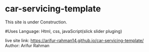 # car-servicing-template
This site is under Construction.

#Uses Language: 
Html, css, javaScript(slick slider pluging)

live site link: https://arifur-rahman14.github.io/car-servicing-template/
Author: Arifur Rahman

